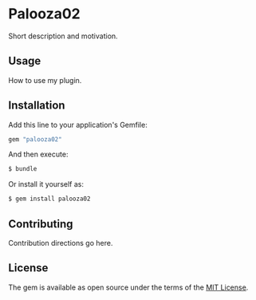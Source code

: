 # Palooza02
Short description and motivation.

## Usage
How to use my plugin.

## Installation
Add this line to your application's Gemfile:

```ruby
gem "palooza02"
```

And then execute:
```bash
$ bundle
```

Or install it yourself as:
```bash
$ gem install palooza02
```

## Contributing
Contribution directions go here.

## License
The gem is available as open source under the terms of the [MIT License](https://opensource.org/licenses/MIT).
